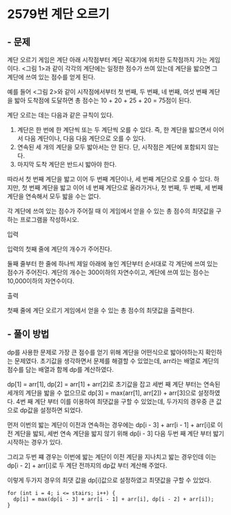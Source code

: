 # 2579번 계단 오르기

## - 문제
계단 오르기 게임은 계단 아래 시작점부터 계단 꼭대기에 위치한 도착점까지 가는 게임이다. <그림 1>과 같이 각각의 계단에는 일정한 점수가 쓰여 있는데 계단을 밟으면 그 계단에 쓰여 있는 점수를 얻게 된다.

예를 들어 <그림 2>와 같이 시작점에서부터 첫 번째, 두 번째, 네 번째, 여섯 번째 계단을 밟아 도착점에 도달하면 총 점수는 10 + 20 + 25 + 20 = 75점이 된다.

계단 오르는 데는 다음과 같은 규칙이 있다.

1. 계단은 한 번에 한 계단씩 또는 두 계단씩 오를 수 있다. 즉, 한 계단을 밟으면서 이어서 다음 계단이나, 다음 다음 계단으로 오를 수 있다.
2. 연속된 세 개의 계단을 모두 밟아서는 안 된다. 단, 시작점은 계단에 포함되지 않는다.
3. 마지막 도착 계단은 반드시 밟아야 한다.

따라서 첫 번째 계단을 밟고 이어 두 번째 계단이나, 세 번째 계단으로 오를 수 있다. 하지만, 첫 번째 계단을 밟고 이어 네 번째 계단으로 올라가거나, 첫 번째, 두 번째, 세 번째 계단을 연속해서 모두 밟을 수는 없다.

각 계단에 쓰여 있는 점수가 주어질 때 이 게임에서 얻을 수 있는 총 점수의 최댓값을 구하는 프로그램을 작성하시오.

입력

입력의 첫째 줄에 계단의 개수가 주어진다.

둘째 줄부터 한 줄에 하나씩 제일 아래에 놓인 계단부터 순서대로 각 계단에 쓰여 있는 점수가 주어진다. 계단의 개수는 300이하의 자연수이고, 계단에 쓰여 있는 점수는 10,000이하의 자연수이다.

출력

첫째 줄에 계단 오르기 게임에서 얻을 수 있는 총 점수의 최댓값을 출력한다.

## - 풀이 방법
dp를 사용한 문제로 가장 큰 점수를 얻기 위해 계단을 어떤식으로 밟아야하는지 확인하는 문제였다. 초기값을 생각하면서 문제를 해결할 수 있었는데, arr라는 배열로
계단의 점수를 담는 배열과 함께 dp를 계산하였다.

dp[1] = arr[1], dp[2] = arr[1] + arr[2]로 초기값을 잡고 세번 째 계단 부터는 연속된 세개의 계단을 밟을 수 없으므로 dp[3] = max(arr[1], arr[2]) + arr[3]으로 설정하였다.
4번 째 계단 부터 이를 이용하여 최댓값을 구할 수 있었는데, 두가지의 경우중 큰 값으로 dp값을 설정하면 되었다. 

먼저 이번의 밟는 계단이 이전과 연속하는 경우에는
dp[i - 3] + arr[i - 1] + arr[i]로 이전 계단을 밟되, 세번 연속 계단을 밟지 않기 위해 dp[i - 3] 다음 두번 째 계단 부터 밟기 시작하는 경우가 있다.

그리고 두번 쨰 경우는 이번에 밟는 계단이 이전 계단을 지나치고 밟는 경우인데 이는 dp[i - 2] + arr[i]로 두 계단 전까지의 dp값 부터 계산해 주었다.

이렇게 두가지 경우의 최댓 값을 dp[i]값으로 설정하였고 최댓값을 구할 수 있었다.

    for (int i = 4; i <= stairs; i++) {
      dp[i] = max(dp[i - 3] + arr[i - 1] + arr[i], dp[i - 2] + arr[i]);
    }
